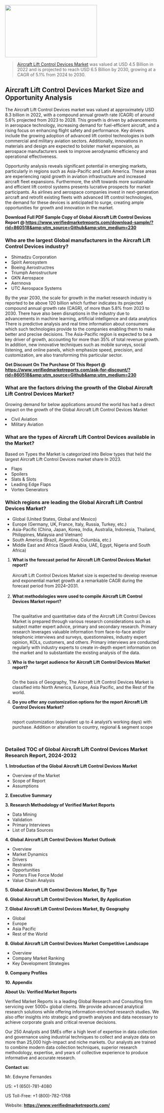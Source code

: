 <img src="https://ffe5etoiles.com/wp-content/uploads/2024/12/MST1-300x171.png" alt="" width="300" height="171" class="alignnone size-medium wp-image-20088" /><blockquote><p><p><a href="https://www.verifiedmarketreports.com/download-sample/?rid=860518&utm_source=Github&utm_medium=230" target="_blank">Aircraft Lift Control Devices Market</a> was valued at USD 4.5 Billion in 2022 and is projected to reach USD 6.5 Billion by 2030, growing at a CAGR of 5.1% from 2024 to 2030.</p></blockquote><p><h2>Aircraft Lift Control Devices Market Size and Opportunity Analysis</h2><p>The Aircraft Lift Control Devices market was valued at approximately USD 8.3 billion in 2022, with a compound annual growth rate (CAGR) of around 5.6% projected from 2023 to 2028. This growth is driven by advancements in aerospace technology, increasing demand for fuel-efficient aircraft, and a rising focus on enhancing flight safety and performance. Key drivers include the growing adoption of advanced lift control technologies in both commercial and military aviation sectors. Additionally, innovations in materials and design are expected to bolster market expansion, as aerospace manufacturers seek to improve aerodynamic efficiency and operational effectiveness.</p><p>Opportunity analysis reveals significant potential in emerging markets, particularly in regions such as Asia-Pacific and Latin America. These areas are experiencing rapid growth in aviation infrastructure and increased aircraft fleet expansions. Furthermore, the shift towards more sustainable and efficient lift control systems presents lucrative prospects for market participants. As airlines and aerospace companies invest in next-generation aircraft and retrofit existing fleets with advanced lift control technologies, the demand for these devices is anticipated to surge, creating ample opportunities for growth and innovation in the market.</p></p><p class=""><strong>Download Full PDF Sample Copy of Global Aircraft Lift Control Devices Report @ <a href="https://www.verifiedmarketreports.com/download-sample/?rid=860518&amp;utm_source=Github&amp;utm_medium=230" target="_blank">https://www.verifiedmarketreports.com/download-sample/?rid=860518&amp;utm_source=Github&amp;utm_medium=230</a></strong></p><h3 id="" class="">Who are the largest Global manufacturers in the Aircraft Lift Control Devices industry?</h3><p><li>Shimadzu Corporation</li><li> Spirit Aerosystem</li><li> Boeing Aerostructres</li><li> Triumph Aerostructure</li><li> GKN Aerospace</li><li> Aernnova</li><li> UTC Aerospace Systems</li></p><div class=""><div class="" dir="" data-message-author-role="" data-message-id="" data-message-model-slug=""><div class=""><div class=""><div class=""><div class="" dir="" data-message-author-role="" data-message-id="" data-message-model-slug=""><div class=""><div class=""><p>By the year 2030, the scale for growth in the market research industry is reported to be above 120 billion which further indicates its projected compound annual growth rate (CAGR), of more than 5.8% from 2023 to 2030. There have also been disruptions in the industry due to advancements in machine learning, artificial intelligence and data analytics There is predictive analysis and real time information about consumers which such technologies provide to the companies enabling them to make better and precise decisions. The Asia-Pacific region is expected to be a key driver of growth, accounting for more than 35% of total revenue growth. In addition, new innovative techniques such as mobile surveys, social listening, and online panels, which emphasize speed, precision, and customization, are also transforming this particular sector.</p><p><strong>Get Discount On The Purchase Of This Report @&nbsp; <a href="https://www.verifiedmarketreports.com/ask-for-discount/?rid=860518&amp;utm_source=Github&amp;utm_medium=230" target="_blank">https://www.verifiedmarketreports.com/ask-for-discount/?rid=860518&amp;utm_source=Github&amp;utm_medium=230</a></strong></p></div></div></div></div></div></div></div></div><h3 id="" class="">What are the factors driving the growth of the Global Aircraft Lift Control Devices Market?</h3><p id="" class="">Growing demand for below applications around the world has had a direct impact on the growth of the Global Aircraft Lift Control Devices Market</p><p id="" class=""><li>Civil Aviation</li><li> Military Aviation</li></p><h3 id="" class="">What are the types of Aircraft Lift Control Devices available in the Market?</h3><p id="" class="">Based on Types the Market is categorized into Below types that held the largest Aircraft Lift Control Devices market share In 2023.</p><p id="" class=""><li>Flaps</li><li> Spoilers</li><li> Slats & Slots</li><li> Leading Edge Flaps</li><li> Vortex Generators</li></p><h3 id="" class="">Which regions are leading the Global Aircraft Lift Control Devices Market?</h3><ul><li>Global (United States, Global and Mexico)</li><li>Europe (Germany, UK, France, Italy, Russia, Turkey, etc.)</li><li>Asia-Pacific (China, Japan, Korea, India, Australia, Indonesia, Thailand, Philippines, Malaysia and Vietnam)</li><li>South America (Brazil, Argentina, Columbia, etc.)</li><li>Middle East and Africa (Saudi Arabia, UAE, Egypt, Nigeria and South Africa)</li></ul><p><ol><li><strong>What is the forecast period for Aircraft Lift Control Devices Market report?<br /></strong><br /><span data-sheets-root="1" data-sheets-value="{&quot;1&quot;:2,&quot;2&quot;:&quot;XXXX size is expected to develop revenue and exponential market growth at a remarkable CAGR during the forecast period from 2024&ndash;2030.&quot;}" data-sheets-userformat="{&quot;2&quot;:12674,&quot;4&quot;:{&quot;1&quot;:2,&quot;2&quot;:16776960},&quot;10&quot;:2,&quot;11&quot;:0,&quot;15&quot;:&quot;Arial&quot;,&quot;16&quot;:12}">Aircraft Lift Control Devices Market size is expected to develop revenue and exponential market growth at a remarkable CAGR during the forecast period from 2024&ndash;2031.</span><br /><br /></li><li><strong>What methodologies were used to compile Aircraft Lift Control Devices Market report?<br /><br /></strong><p>The qualitative and quantitative data of the&nbsp;Aircraft Lift Control Devices Market is prepared through various research considerations such as subject matter expert advice, primary and secondary research. Primary research leverages valuable information from face-to-face and/or telephonic interviews and surveys, questionnaires, industry expert opinion, KOLs, customers, and others. Primary interviews are conducted regularly with industry experts to create in-depth expert information on the market and to substantiate the existing analysis of the data.&nbsp;</p></li><li><strong>Who is the target audience for Aircraft Lift Control Devices Market report?<br /><br /></strong><p>On the basis of Geography, The&nbsp;Aircraft Lift Control Devices Market is classified into North America, Europe, Asia Pacific, and the Rest of the world.</p></li><li><strong>Do you offer any customization options for the report Aircraft Lift Control Devices Market?<br /><br /></strong><p>report customization (equivalent up to 4 analyst&rsquo;s working days) with purchase. Addition or alteration to country, regional &amp; segment scope</p><p>&nbsp;</p></li></ol></p><h3 id="" class="">Detailed TOC of Global Aircraft Lift Control Devices Market Research Report, 2024-2032</h3><p id="" class=""><strong>1. Introduction of the Global Aircraft Lift Control Devices Market</strong></p><ul><li>Overview of the Market</li><li>Scope of Report</li><li>Assumptions</li></ul><p id="" class=""><strong>2. Executive Summary</strong></p><p id="" class=""><strong>3. Research Methodology of&nbsp;Verified Market Reports</strong></p><ul><li>Data Mining</li><li>Validation</li><li>Primary Interviews</li><li>List of Data Sources</li></ul><p id="" class=""><strong>4. Global Aircraft Lift Control Devices Market Outlook</strong></p><ul><li>Overview</li><li>Market Dynamics</li><li>Drivers</li><li>Restraints</li><li>Opportunities</li><li>Porters Five Force Model</li><li>Value Chain Analysis</li></ul><p id="" class=""><strong>5. Global Aircraft Lift Control Devices Market, By&nbsp;Type</strong></p><p id="" class=""><strong>6. Global Aircraft Lift Control Devices Market, By Application</strong></p><p id="" class=""><strong>7. Global Aircraft Lift Control Devices Market, By Geography</strong></p><ul><li>Global</li><li>Europe</li><li>Asia Pacific</li><li>Rest of the World</li></ul><p id="" class=""><strong>8. Global Aircraft Lift Control Devices Market Competitive Landscape</strong></p><ul><li>Overview</li><li>Company Market Ranking</li><li>Key Development Strategies</li></ul><p id="" class=""><strong>9. Company Profiles</strong></p><p id="" class=""><strong>10. Appendix</strong></p><p id="" class=""><strong>About Us: Verified Market Reports</strong></p><p id="" class="">Verified Market Reports is a leading Global Research and Consulting firm servicing over 5000+ global clients. We provide advanced analytical research solutions while offering information-enriched research studies. We also offer insights into strategic and growth analyses and data necessary to achieve corporate goals and critical revenue decisions.</p><p id="" class="">Our 250 Analysts and SMEs offer a high level of expertise in data collection and governance using industrial techniques to collect and analyze data on more than 25,000 high-impact and niche markets. Our analysts are trained to combine modern data collection techniques, superior research methodology, expertise, and years of collective experience to produce informative and accurate research.</p><p id="" class=""><strong>Contact us:</strong></p><p id="" class="">Mr. Edwyne Fernandes</p><p id="" class="">US: +1 (650)-781-4080</p><p id="" class="">US Toll-Free: +1 (800)-782-1768</p><p id="" class="">Website: <a target="" data-test-app-aware-link=""><strong>https://www.verifiedmarketreports.com/</strong></a></p>
